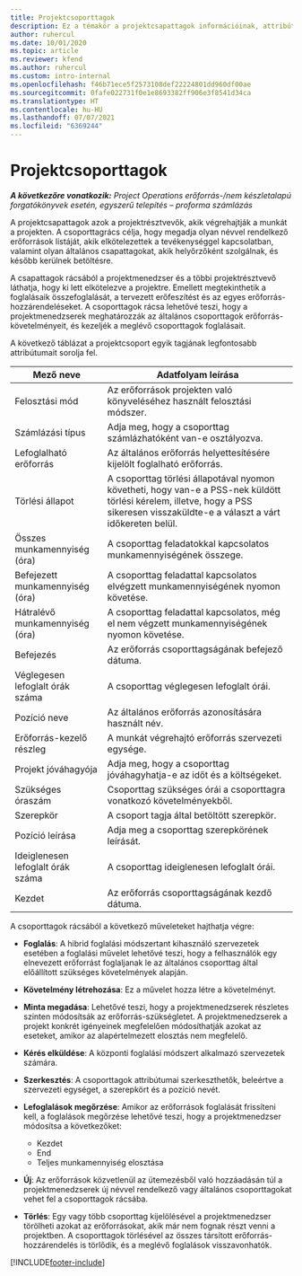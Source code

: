 ```yaml
---
title: Projektcsoporttagok
description: Ez a témakör a projektcsapattagok információinak, attribútumainak és ütemezésének kezelését ismerteti.
author: ruhercul
ms.date: 10/01/2020
ms.topic: article
ms.reviewer: kfend
ms.author: ruhercul
ms.custom: intro-internal
ms.openlocfilehash: f46b71ece5f2573108def22224801dd960df00ae
ms.sourcegitcommit: 0fafe022731f0e1e8693382ff906e3f8541d34ca
ms.translationtype: HT
ms.contentlocale: hu-HU
ms.lasthandoff: 07/07/2021
ms.locfileid: "6369244"
---
```

# <a name="project-team-members"></a>Projektcsoporttagok

_**A következőre vonatkozik:** Project Operations erőforrás-/nem készletalapú forgatókönyvek esetén, egyszerű telepítés – proforma számlázás_

A projektcsapattagok azok a projektrésztvevők, akik végrehajtják a munkát a projekten. A csoporttagrács célja, hogy megadja olyan névvel rendelkező erőforrások listáját, akik elkötelezettek a tevékenységgel kapcsolatban, valamint olyan általános csapattagokat, akik helyőrzőként szolgálnak, és később kerülnek betöltésre.

A csapattagok rácsából a projektmenedzser és a többi projektrésztvevő láthatja, hogy ki lett elkötelezve a projektre. Emellett megtekinthetik a foglalásaik összefoglalását, a tervezett erőfeszítést és az egyes erőforrás-hozzárendeléseket. A csoporttagok rácsa lehetővé teszi, hogy a projektmenedzserek meghatározzák az általános csoporttagok erőforrás-követelményeit, és kezeljék a meglévő csoporttagok foglalásait.

A következő táblázat a projektcsoport egyik tagjának legfontosabb attribútumait sorolja fel.

| Mező neve          | Adatfolyam leírása                                                                                                                                                                  |
|--------------------------|-----------------------------------------------------------------------------------------------------------------------------------------------------------------------------------|
| Felosztási mód        | Az erőforrások projekten való könyveléséhez használt felosztási módszer.                                                                         |
| Számlázási típus             | Adja meg, hogy a csoporttag számlázhatóként van-e osztályozva.                                                                                                                                       |
| Lefoglalható erőforrás        | Az általános erőforrás helyettesítésére kijelölt foglalható erőforrás.                                                                                                                   |
| Törlési állapot            | A csoporttag törlési állapotával nyomon követheti, hogy van-e a PSS-nek küldött törlési kérelem, illetve, hogy a PSS sikeresen visszaküldte-e a választ a várt időkereten belül. |
| Összes munkamennyiség (óra)     | A csoporttag feladatokkal kapcsolatos munkamennyiségének összege.                                                                                                                         |
| Befejezett munkamennyiség (óra) | A csoporttag feladattal kapcsolatos elvégzett munkamennyiségének nyomon követése.                                                                                           |
| Hátralévő munkamennyiség (óra) | A csoporttag feladattal kapcsolatos, még el nem végzett munkamennyiségének nyomon követése.                                                                                    |
| Befejezés                   | Az erőforrás csoporttagságának befejező dátuma.                                                                                                                                            |
| Véglegesen lefoglalt órák száma        | A csoporttag véglegesen lefoglalt órái.                                                                                                                                                                |
| Pozíció neve            | Az általános erőforrás azonosítására használt név.                                                                                                                                   |
| Erőforrás-kezelő részleg          | A munkát végrehajtó erőforrás szervezeti egysége.                                                                                                                      |
| Projekt jóváhagyója         | Adja meg, hogy a csoporttag jóváhagyhatja-e az időt és a költségeket.                                                                                                                     |
| Szükséges óraszám           | Csoporttag szükséges órái a csoporttagra vonatkozó követelményekből.                                                                                                                       |
| Szerepkör                     | A csoport tagja által betöltött szerepkör.                                                                                                                                |
| Pozíció leírása     | Adja meg a csoporttag szerepkörének leírását.                                                                                                                             |
| Ideiglenesen lefoglalt órák száma        | A csoporttag ideiglenesen lefoglalt órái.                                                                                                                                                                 |
| Kezdet                    | Az erőforrás csoporttagságának kezdő dátuma.                                                                                                                                          |

A csoporttagok rácsából a következő műveleteket hajthatja végre:

- **Foglalás**: A hibrid foglalási módszertant kihasználó szervezetek esetében a foglalási művelet lehetővé teszi, hogy a felhasználók egy elnevezett erőforrást foglaljanak le az általános csoporttag által előállított szükséges követelmények alapján.
- **Követelmény létrehozása**: Ez a művelet hozza létre a követelményt.
- **Minta megadása**: Lehetővé teszi, hogy a projektmenedzserek részletes szinten módosítsák az erőforrás-szükségletet. A projektmenedzserek a projekt konkrét igényeinek megfelelően módosíthatják azokat az eseteket, amikor az alapértelmezett elosztás nem megfelelő.
- **Kérés elküldése**: A központi foglalási módszert alkalmazó szervezetek számára.
- **Szerkesztés**: A csoporttagok attribútumai szerkeszthetők, beleértve a szervezeti egységet, a szerepkört és a pozíció nevét.
- **Lefoglalások megőrzése**: Amikor az erőforrások foglalását frissíteni kell, a foglalások megőrzése lehetővé teszi, hogy a projektmenedzser módosítsa a következőket:

    - Kezdet
    - End
    - Teljes munkamennyiség elosztása

- **Új**: Az erőforrások közvetlenül az ütemezésből való hozzáadásán túl a projektmenedzserek új névvel rendelkező vagy általános csoporttagokat vehet fel a csoporttagok rácsába.
- **Törlés**: Egy vagy több csoporttag kijelölésével a projektmenedzser törölheti azokat az erőforrásokat, akik már nem fognak részt venni a projektben. A csoporttagok törlésével az összes társított erőforrás-hozzárendelés is törlődik, és a meglévő foglalások visszavonhatók.


[!INCLUDE[footer-include](../includes/footer-banner.md)]